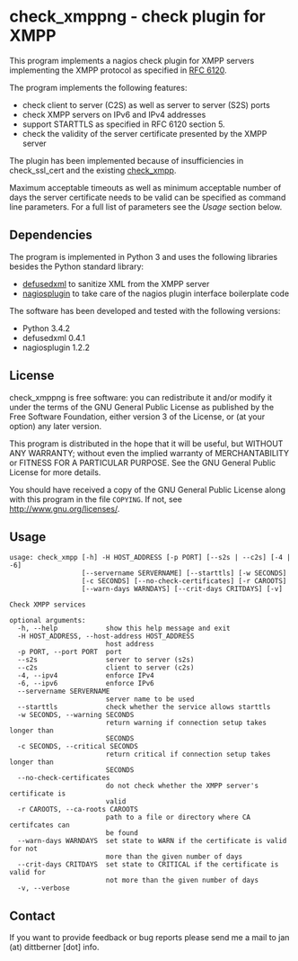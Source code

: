 # check_xmppng - check plugin for XMPP

This program implements a nagios check plugin for XMPP servers implementing the
XMPP protocol as specified in [RFC 6120](http://tools.ietf.org/html/rfc6120).

The program implements the following features:

* check client to server (C2S) as well as server to server (S2S) ports
* check XMPP servers on IPv6 and IPv4 addresses
* support STARTTLS as specified in RFC 6120 section 5.
* check the validity of the server certificate presented by the XMPP server

The plugin has been implemented because of insufficiencies in check_ssl_cert
and the existing [check_xmpp](https://exchange.icinga.org/exchange/check_xmpp).

Maximum acceptable timeouts as well as minimum acceptable number of days the
server certificate needs to be valid can be specified as command line
parameters. For a full list of parameters see the *Usage* section below.


## Dependencies

The program is implemented in Python 3 and uses the following libraries besides
the Python standard library:

* [defusedxml](https://pypi.python.org/pypi/defusedxml/) to sanitize XML from
  the XMPP server
* [nagiosplugin](https://pypi.python.org/pypi/nagiosplugin) to take care of the
  nagios plugin interface boilerplate code

The software has been developed and tested with the following versions:

* Python 3.4.2
* defusedxml 0.4.1
* nagiosplugin 1.2.2


## License

check_xmppng is free software: you can redistribute it and/or modify it under
the terms of the GNU General Public License as published by the Free Software
Foundation, either version 3 of the License, or (at your option) any later
version.

This program is distributed in the hope that it will be useful, but WITHOUT ANY
WARRANTY; without even the implied warranty of MERCHANTABILITY or FITNESS FOR A
PARTICULAR PURPOSE.  See the GNU General Public License for more details.

You should have received a copy of the GNU General Public License along with
this program in the file `COPYING`.  If not, see
http://www.gnu.org/licenses/.


## Usage

```
usage: check_xmpp [-h] -H HOST_ADDRESS [-p PORT] [--s2s | --c2s] [-4 | -6]
                  [--servername SERVERNAME] [--starttls] [-w SECONDS]
                  [-c SECONDS] [--no-check-certificates] [-r CAROOTS]
                  [--warn-days WARNDAYS] [--crit-days CRITDAYS] [-v]

Check XMPP services

optional arguments:
  -h, --help            show this help message and exit
  -H HOST_ADDRESS, --host-address HOST_ADDRESS
                        host address
  -p PORT, --port PORT  port
  --s2s                 server to server (s2s)
  --c2s                 client to server (c2s)
  -4, --ipv4            enforce IPv4
  -6, --ipv6            enforce IPv6
  --servername SERVERNAME
                        server name to be used
  --starttls            check whether the service allows starttls
  -w SECONDS, --warning SECONDS
                        return warning if connection setup takes longer than
                        SECONDS
  -c SECONDS, --critical SECONDS
                        return critical if connection setup takes longer than
                        SECONDS
  --no-check-certificates
                        do not check whether the XMPP server's certificate is
                        valid
  -r CAROOTS, --ca-roots CAROOTS
                        path to a file or directory where CA certifcates can
                        be found
  --warn-days WARNDAYS  set state to WARN if the certificate is valid for not
                        more than the given number of days
  --crit-days CRITDAYS  set state to CRITICAL if the certificate is valid for
                        not more than the given number of days
  -v, --verbose
```


## Contact

If you want to provide feedback or bug reports please send me a mail to
jan (at) dittberner [dot] info.
